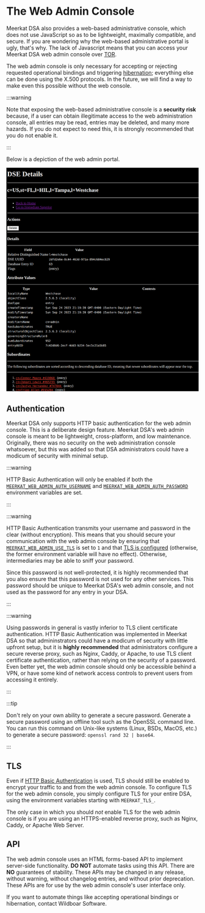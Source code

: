 # The Web Admin Console

Meerkat DSA also provides a web-based administrative console, which does not use
JavaScript so as to be lightweight, maximally compatible, and secure. If you are
wondering why the web-based administrative portal is ugly, that's why. The lack
of Javascript means that you can access your Meerkat DSA web admin console over
[TOR](https://www.torproject.org/).

The web admin console is only necessary for accepting or rejecting requested
operational bindings and triggering
[hibernation](./administration.md#hibernation); everything else can be done
using the X.500 protocols. In the future, we will find a way to make even this
possible without the web console.

:::warning

Note that exposing the web-based administrative console is a **security risk**
because, if a user can obtain illegitimate access to the web administration
console, all entries may be read, entries may be deleted, and many more hazards.
If you do not expect to need this, it is strongly recommended that you do not
enable it.

:::

Below is a depiction of the web admin portal.

![Web Admin Portal](../static/img/webadmin.png)

## Authentication

Meerkat DSA only supports HTTP basic authentication for the web admin console.
This is a deliberate design feature. Meerkat DSA's web admin console is meant to
be lightweight, cross-platform, and low maintenance. Originally, there was no
security on the web administration console whatsoever, but this was added so
that DSA administrators could have a modicum of security with minimal setup.

:::warning

HTTP Basic Authentication will only be enabled if both the
[`MEERKAT_WEB_ADMIN_AUTH_USERNAME`](#meerkatwebadminauthusername) and
[`MEERKAT_WEB_ADMIN_AUTH_PASSWORD`](#meerkatwebadminauthpassword) environment
variables are set.

:::

:::warning

HTTP Basic Authentication transmits your username and password in the clear
(without encryption). This means that you should secure your communication with
the web admin console by ensuring that
[`MEERKAT_WEB_ADMIN_USE_TLS`](#meerkatwebadminusetls) is set to `1` and that
[TLS is configured](./tls.md) (otherwise, the former environment variable will
have no effect). Otherwise, intermediaries may be able to sniff your password.

Since this password is not well-protected, it is highly recommended that you
also ensure that this password is not used for any other services. This password
should be unique to Meerkat DSA's web admin console, and not used as the
password for any entry in your DSA.

:::

:::warning

Using passwords in general is vastly inferior to TLS client certificate
authentication. HTTP Basic Authentication was implemented in Meerkat DSA so that
admininstrators could have a modicum of security with little upfront setup, but
it is **highly recommended** that administrators configure a secure reverse
proxy, such as Nginx, Caddy, or Apache, to use TLS client certificate
authentication, rather than relying on the security of a password. Even better
yet, the web admin console should only be accessible behind a VPN, or have some
kind of network access controls to prevent users from accessing it entirely.

:::

:::tip

Don't rely on your own ability to generate a secure password. Generate a secure
password using an offline tool such as the OpenSSL command line. You can run
this command on Unix-like systems (Linux, BSDs, MacOS, etc.) to generate a
secure password: `openssl rand 32 | base64`.

:::

## TLS

Even if [HTTP Basic Authentication](#authentication) is used, TLS should still
be enabled to encrypt your traffic to and from the web admin console. To
configure TLS for the web admin console, you simply configure TLS for your
entire DSA, using the environment variables starting with `MEERKAT_TLS_`.

The only case in which you should _not_ enable TLS for the web admin console is
if you are using an HTTPS-enabled reverse proxy, such as Nginx, Caddy, or
Apache Web Server.

## API

The web admin console uses an HTML forms-based API to implement server-side
functionality. **DO NOT** automate tasks using this API. There are **NO**
guarantees of stability. These APIs may be changed in any release, without
warning, without changelog entries, and without prior deprecation. These APIs
are for use by the web admin console's user interface only.

If you want to automate things like accepting operational bindings or
hibernation, contact Wildboar Software.
